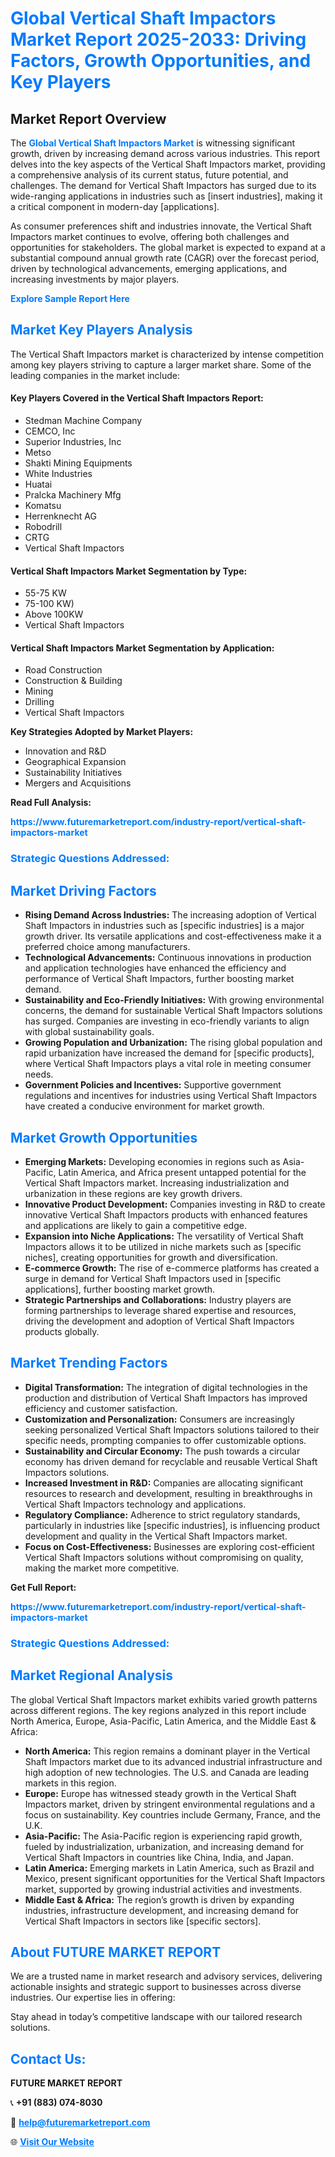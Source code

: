 <h1 style="color: #007BFF;">Global Vertical Shaft Impactors Market Report 2025-2033: Driving Factors, Growth Opportunities, and Key Players</h1>

<section id="overview">
<h2>Market Report Overview</h2>
<p>The <a href="https://www.futuremarketreport.com/industry-report/vertical-shaft-impactors-market" style="color: #007BFF; text-decoration: none;"><strong>Global Vertical Shaft Impactors Market</strong></a> is witnessing significant growth, driven by increasing demand across various industries. This report delves into the key aspects of the Vertical Shaft Impactors market, providing a comprehensive analysis of its current status, future potential, and challenges. The demand for Vertical Shaft Impactors has surged due to its wide-ranging applications in industries such as [insert industries], making it a critical component in modern-day [applications].</p>
<p>As consumer preferences shift and industries innovate, the Vertical Shaft Impactors market continues to evolve, offering both challenges and opportunities for stakeholders. The global market is expected to expand at a substantial compound annual growth rate (CAGR) over the forecast period, driven by technological advancements, emerging applications, and increasing investments by major players.</p>
</section>

<section id="overview">
<p><a href="https://www.futuremarketreport.com/request-sample/reportId=101255" style="color: #007BFF; text-decoration: none;"><strong>Explore Sample Report Here</strong></a></p>
</section>

<section id="key-players">
<h2 style="color: #007BFF;">Market Key Players Analysis</h2>
<p>The Vertical Shaft Impactors market is characterized by intense competition among key players striving to capture a larger market share. Some of the leading companies in the market include:</p>
<h4>Key Players Covered in the Vertical Shaft Impactors Report:</h4>
<ul><li>Stedman Machine Company</li><li>CEMCO, Inc</li><li>Superior Industries, Inc</li><li>Metso</li><li>Shakti Mining Equipments</li><li>White Industries</li><li>Huatai</li><li>Pralcka Machinery Mfg</li><li>Komatsu</li><li>Herrenknecht AG</li><li>Robodrill</li><li>CRTG</li><li>Vertical Shaft Impactors</li></ul>
<h4>Vertical Shaft Impactors Market Segmentation by Type:</h4>
<ul><li>55-75 KW</li><li>75-100 KW)</li><li>Above 100KW</li><li>Vertical Shaft Impactors</li></ul>

<h4>Vertical Shaft Impactors Market Segmentation by Application:</h4>
<ul><li>Road Construction</li><li>Construction &amp; Building</li><li>Mining</li><li>Drilling</li><li>Vertical Shaft Impactors</li></ul>
<p><strong>Key Strategies Adopted by Market Players:</strong></p>
<ul>
<li>Innovation and R&D</li>
<li>Geographical Expansion</li>
<li>Sustainability Initiatives</li>
<li>Mergers and Acquisitions</li>
</ul>
</section>

<section>
<p><strong>Read Full Analysis: </strong></p><a href="https://www.futuremarketreport.com/industry-report/vertical-shaft-impactors-market" style="color: #007BFF; text-decoration: none;"><strong>https://www.futuremarketreport.com/industry-report/vertical-shaft-impactors-market</strong></a>
<h3 style="color: #007BFF;">Strategic Questions Addressed:</h3>
</section>

<section id="driving-factors">
<h2 style="color: #007BFF;">Market Driving Factors</h2>
<ul>
<li><strong>Rising Demand Across Industries:</strong> The increasing adoption of Vertical Shaft Impactors in industries such as [specific industries] is a major growth driver. Its versatile applications and cost-effectiveness make it a preferred choice among manufacturers.</li>
<li><strong>Technological Advancements:</strong> Continuous innovations in production and application technologies have enhanced the efficiency and performance of Vertical Shaft Impactors, further boosting market demand.</li>
<li><strong>Sustainability and Eco-Friendly Initiatives:</strong> With growing environmental concerns, the demand for sustainable Vertical Shaft Impactors solutions has surged. Companies are investing in eco-friendly variants to align with global sustainability goals.</li>
<li><strong>Growing Population and Urbanization:</strong> The rising global population and rapid urbanization have increased the demand for [specific products], where Vertical Shaft Impactors plays a vital role in meeting consumer needs.</li>
<li><strong>Government Policies and Incentives:</strong> Supportive government regulations and incentives for industries using Vertical Shaft Impactors have created a conducive environment for market growth.</li>
</ul>
</section>

<section id="growth-opportunities">
<h2 style="color: #007BFF;">Market Growth Opportunities</h2>
<ul>
<li><strong>Emerging Markets:</strong> Developing economies in regions such as Asia-Pacific, Latin America, and Africa present untapped potential for the Vertical Shaft Impactors market. Increasing industrialization and urbanization in these regions are key growth drivers.</li>
<li><strong>Innovative Product Development:</strong> Companies investing in R&D to create innovative Vertical Shaft Impactors products with enhanced features and applications are likely to gain a competitive edge.</li>
<li><strong>Expansion into Niche Applications:</strong> The versatility of Vertical Shaft Impactors allows it to be utilized in niche markets such as [specific niches], creating opportunities for growth and diversification.</li>
<li><strong>E-commerce Growth:</strong> The rise of e-commerce platforms has created a surge in demand for Vertical Shaft Impactors used in [specific applications], further boosting market growth.</li>
<li><strong>Strategic Partnerships and Collaborations:</strong> Industry players are forming partnerships to leverage shared expertise and resources, driving the development and adoption of Vertical Shaft Impactors products globally.</li>
</ul>
</section>

<section id="trending-factors">
<h2 style="color: #007BFF;">Market Trending Factors</h2>
<ul>
<li><strong>Digital Transformation:</strong> The integration of digital technologies in the production and distribution of Vertical Shaft Impactors has improved efficiency and customer satisfaction.</li>
<li><strong>Customization and Personalization:</strong> Consumers are increasingly seeking personalized Vertical Shaft Impactors solutions tailored to their specific needs, prompting companies to offer customizable options.</li>
<li><strong>Sustainability and Circular Economy:</strong> The push towards a circular economy has driven demand for recyclable and reusable Vertical Shaft Impactors solutions.</li>
<li><strong>Increased Investment in R&D:</strong> Companies are allocating significant resources to research and development, resulting in breakthroughs in Vertical Shaft Impactors technology and applications.</li>
<li><strong>Regulatory Compliance:</strong> Adherence to strict regulatory standards, particularly in industries like [specific industries], is influencing product development and quality in the Vertical Shaft Impactors market.</li>
<li><strong>Focus on Cost-Effectiveness:</strong> Businesses are exploring cost-efficient Vertical Shaft Impactors solutions without compromising on quality, making the market more competitive.</li>
</ul>
</section>

<section>
<p><strong>Get Full Report: </strong></p><a href="https://www.futuremarketreport.com/industry-report/vertical-shaft-impactors-market" style="color: #007BFF; text-decoration: none;"><strong>https://www.futuremarketreport.com/industry-report/vertical-shaft-impactors-market</strong></a>
<h3 style="color: #007BFF;">Strategic Questions Addressed:</h3>
</section>


<section id="regional-analysis">
<h2 style="color: #007BFF;">Market Regional Analysis</h2>
<p>The global Vertical Shaft Impactors market exhibits varied growth patterns across different regions. The key regions analyzed in this report include North America, Europe, Asia-Pacific, Latin America, and the Middle East & Africa:</p>
<ul>
<li><strong>North America:</strong> This region remains a dominant player in the Vertical Shaft Impactors market due to its advanced industrial infrastructure and high adoption of new technologies. The U.S. and Canada are leading markets in this region.</li>
<li><strong>Europe:</strong> Europe has witnessed steady growth in the Vertical Shaft Impactors market, driven by stringent environmental regulations and a focus on sustainability. Key countries include Germany, France, and the U.K.</li>
<li><strong>Asia-Pacific:</strong> The Asia-Pacific region is experiencing rapid growth, fueled by industrialization, urbanization, and increasing demand for Vertical Shaft Impactors in countries like China, India, and Japan.</li>
<li><strong>Latin America:</strong> Emerging markets in Latin America, such as Brazil and Mexico, present significant opportunities for the Vertical Shaft Impactors market, supported by growing industrial activities and investments.</li>
<li><strong>Middle East & Africa:</strong> The region’s growth is driven by expanding industries, infrastructure development, and increasing demand for Vertical Shaft Impactors in sectors like [specific sectors].</li>
</ul>
</section>

<footer>
<h2 style="color: #007BFF;">About FUTURE MARKET REPORT</h2>
<p>We are a trusted name in market research and advisory services, delivering actionable insights and strategic support to businesses across diverse industries. Our expertise lies in offering:</p>

<p>Stay ahead in today’s competitive landscape with our tailored research solutions.</p>

<h2 style="color: #007BFF;">Contact Us:</h2>
<p><strong>FUTURE MARKET REPORT</strong></p>
<p>📞 <strong>+91 (883) 074-8030</strong></p>
<p>📧 <strong><a href="mailto:help@futuremarketreport.com" style="color: #007BFF;">help@futuremarketreport.com</a></strong></p>
<p>🌐 <strong><a href="https://www.futuremarketreport.com/" style="color: #007BFF;">Visit Our Website</a></strong></p>
</footer>